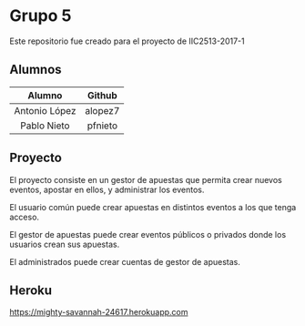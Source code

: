 # Grupo 5

Este repositorio fue creado para el proyecto de IIC2513-2017-1

## Alumnos
|Alumno | Github |
|:-----:|:------:|
|Antonio López| alopez7|
|Pablo Nieto| pfnieto |

## Proyecto

El proyecto consiste en un gestor de apuestas que permita crear nuevos eventos, apostar en ellos, y administrar los eventos.

El usuario común puede crear apuestas en distintos eventos a los que tenga acceso.

El gestor de apuestas puede crear eventos públicos o privados donde los usuarios crean sus apuestas.

El administrados puede crear cuentas de gestor de apuestas.

## Heroku

https://mighty-savannah-24617.herokuapp.com
